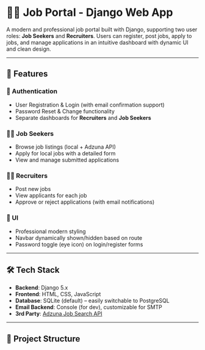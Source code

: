 # 🧑‍💼 Job Portal - Django Web App

A modern and professional job portal built with Django, supporting two user roles: **Job Seekers** and **Recruiters**. Users can register, post jobs, apply to jobs, and manage applications in an intuitive dashboard with dynamic UI and clean design.

---

## 🚀 Features

### 🔐 Authentication
- User Registration & Login (with email confirmation support)
- Password Reset & Change functionality
- Separate dashboards for **Recruiters** and **Job Seekers**

### 🧑‍💼 Job Seekers
- Browse job listings (local + Adzuna API)
- Apply for local jobs with a detailed form
- View and manage submitted applications

### 🧑‍💼 Recruiters
- Post new jobs
- View applicants for each job
- Approve or reject applications (with email notifications)

### 🎨 UI
- Professional modern styling
- Navbar dynamically shown/hidden based on route
- Password toggle (eye icon) on login/register forms

---

## 🛠️ Tech Stack

- **Backend**: Django 5.x
- **Frontend**: HTML, CSS, JavaScript
- **Database**: SQLite (default) – easily switchable to PostgreSQL
- **Email Backend**: Console (for dev), customizable for SMTP
- **3rd Party**: [Adzuna Job Search API](https://developer.adzuna.com/)

---

## 📂 Project Structure

